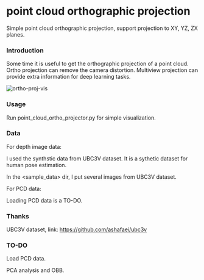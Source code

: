 # point cloud orthographic projection

Simple point cloud orthographic projection, support projection to XY, YZ, ZX planes.

### Introduction

Some time it is useful to get the orthographic projection of a point cloud. Ortho projection can remove the camera distortion. Multiview projection can provide extra information for deep learning tasks.

![ortho-proj-vis](https://i.imgur.com/mhKxr5d.png)

### Usage

Run point_cloud_ortho_projector.py for simple visualization.

### Data

For depth image data:

I used the synthstic data from UBC3V dataset. It is a sythetic dataset for human pose estimation.

In the <sample_data> dir, I put several images from UBC3V dataset.

For PCD data:

Loading PCD data is a TO-DO.

### Thanks

UBC3V dataset, link: https://github.com/ashafaei/ubc3v

### TO-DO

Load PCD data.

PCA analysis and OBB.
